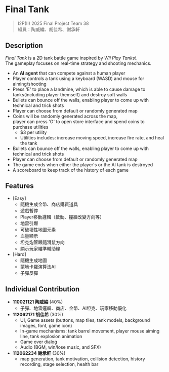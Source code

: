 # Final Tank

> I2P(II) 2025 Final Project Team 38  
> 組員：陶威綸、胡佳希、謝承軒

## Description

*Final Tank* is a 2D tank battle game inspired by *Wii Play Tanks!*.  
The gameplay focuses on real-time strategy and shooting mechanics.
- An **AI agent** that can compete against a human player
- Player controls a tank using a keyboard (WASD) and mouse for aiming/shooting
- Press 'E' to place a landmine, which is able to cause damage to tanks(including player themself) and destroy soft walls
- Bullets can bounce off the walls, enabling player to come up with technical and trick shots
- Player can choose from default or randomly generated map
- Coins will be randomly generated across the map,  
  player can press 'O' to open store interface and spend coins to purchase utilities
  - $3 per utility
  - Utilities includes: increase moving speed, increase fire rate, and heal the tank
- Bullets can bounce off the walls, enabling player to come up with technical and trick shots
- Player can choose from default or randomly generated map
- The game ends when either the player's or the AI tank is destroyed
- A scoreboard to keep track of the history of each game

## Features

- [Easy]
  - 隨機生成金幣、商店購買道具
  - 遊戲暫停
  - Player移動邏輯（啟動、撞牆改變方向等）
  - 地雷引爆
  - 可破壞性地圖元素
  - 血量顯示
  - 坦克炮管跟隨滑鼠方向
  - 顯示玩家瞄準輔助線
- [Hard]
  - 隨機生成地圖
  - 蒙地卡羅演算法AI
  - 子彈反彈

## Individual Contribution

- **110021121 陶威綸** (40%)
  - 子彈、地雷邏輯、商店、金幣、AI坦克、玩家移動優化
- **112062171 胡佳希** (30%)
  - UI, Game assets (buttons, map tiles, tank models, background images, font, game icon)
  - In-game mechanisms: tank barrel movement, player mouse aiming line, tank explosion animation
  - Game over dialog
  - Audio (BGM, win/lose music, and SFX)
- **112062234 謝承軒** (30%)
  - map generation, tank motivation, collision detection, history recording, stage selection, health bar
